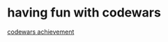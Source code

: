 # having fun with codewars
[codewars achievement](https://www.codewars.com/users/rsodst/badges/large)
